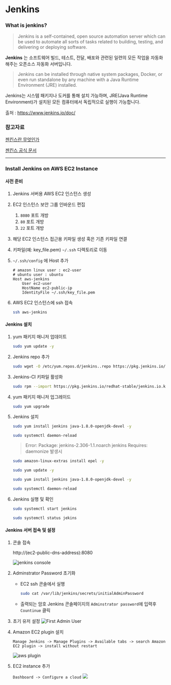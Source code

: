 # Jenkins

### What is jenkins?

>Jenkins is a self-contained, open source automation server which can be used to automate all sorts of tasks related to building, testing, and delivering or deploying software.

**Jenkins** 는 소프트웨어 빌드, 테스트, 전달, 배포와 관련된 일련의 모든 작업을 자동화 해주는 오픈소스 자동화 서버입니다.


> Jenkins can be installed through native system packages, Docker, or even run standalone by any machine with a Java Runtime Environment (JRE) installed.

Jenkins는 시스템 패키지나 도커를 통해 설치 가능하며, JRE(Java Runtime Environment)가 설치된 모든 컴퓨터에서 독립적으로 실행이 가능합니다.

출처 : https://www.jenkins.io/doc/

### 참고자료

[젠킨스란 무엇인가](https://www.itworld.co.kr/news/107527)

[젠킨스 공식 문서](https://www.jenkins.io/doc/)

---

### Install Jenkins on AWS EC2 Instance

#### 사전 준비

1. Jenkins 서버용 AWS EC2 인스턴스 생성
2. EC2 인스턴스 보안 그룹 인바운드 편집
   1. `8080` 포트 개방
   2. `80` 포트 개방
   3. `22` 포트 개방
3. 해당 EC2 인스턴스 접근용 키파일 생성 혹은 기존 키파일 연결
4. 키파일(예: key_file.pem) `~/.ssh` 디렉토리로 이동
5. `~/.ssh/config` 에 Host 추가

	```
	# amazon linux user : ec2-user
	# ubuntu user : ubuntu
	Host aws-jenkins
		User ec2-user
		HostName ec2-public-ip
		IdentityFile ~/.ssh/key_file.pem
	```
5. AWS EC2 인스턴스에 ssh 접속
	```bash
	ssh aws-jenkins
	```
#### Jenkins 설치

1. yum 패키지 매니저 업데이트
	```bash
	sudo yum update -y
	```
2. Jenkins repo 추가
	```bash
	sudo wget -O /etc/yum.repos.d/jenkins..repo https://pkg.jenkins.io/redhat-stable/jenkins.repo
	```
3. Jenkins-CI 키파일 활성화
	```bash
	sudo rpm --import https://pkg.jenkins.io/redhat-stable/jenkins.io.key
	```
4. yum 패키지 매니저 업그레이드
	```bash
	sudo yum upgrade
	```
5. Jenkins 설치
   ```bash
   sudo yum install jenkins java-1.8.0-openjdk-devel -y

   sudo systemctl daemon-reload
   ```

   > Error: Package: jenkins-2.306-1.1.noarch jenkins Requires: daemonize 발생시
   ```bash
   sudo amazon-linux-extras install epel -y

   sudo yum update -y

   sudo yum install jenkins java-1.8.0-openjdk-devel -y

   sudo systemctl daemon-reload
   ```
6. Jenkins 실행 및 확인
	```bash
	sudo systemctl start jenkins

	sudo systemctl status jekins
	```

#### Jenkins 서버 접속 및 설정

1. 콘솔 접속
   
   http://(ec2-public-dns-address):8080

   <img alt="jenkins console" src="https://www.jenkins.io/doc/book/resources/tutorials/AWS/unlock_jenkins.png">

2. Adminstrator Password 초기화

	+ EC2 ssh 콘솔에서 실행
		```bash
		sudo cat /var/lib/jenkins/secrets/initialAdminPassword
		```
	+ 출력되는 암호 Jenkins 콘솔페이지의 `Adminstrator password`에 입력후 `Countinue` 클릭
  
3. 초기 유저 설정
   <img alt="First Admin User" src="https://www.jenkins.io/doc/book/resources/tutorials/AWS/create_admin_user.png">

4. Amazon EC2 plugin 설치
   
   `Manage Jenkins -> Manage Plugins -> Available tabs -> search Amazon EC2 plugin -> install without restart`

   <img alt="aws plugin" src="https://www.jenkins.io/doc/book/resources/tutorials/AWS/install_ec2_plugin.png">

5. EC2 instance 추가
  
   `Dashboard -> Configure a cloud`
   <img src="https://www.jenkins.io/doc/book/resources/tutorials/AWS/configure_cloud.png">